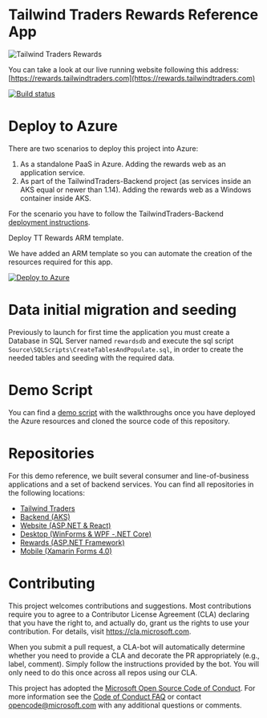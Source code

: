 # Tailwind Traders Rewards Reference App

![Tailwind Traders Rewards](Documents/Images/Rewards.png)

You can take a look at our live running website following this address: [https://rewards.tailwindtraders.com](https://rewards.tailwindtraders.com) 

[![Build status](https://dev.azure.com/TailwindTraders/Rewards/_apis/build/status/Rewards-CI)](https://dev.azure.com/TailwindTraders/Rewards/_build/latest?definitionId=28)

# Deploy to Azure

There are two scenarios to deploy this project into Azure:
1. As a standalone PaaS in Azure. Adding the rewards web as an application service.
2. As part of the TailwindTraders-Backend project (as services inside an AKS equal or newer than 1.14). Adding the rewards web as a Windows container inside AKS.



For the scenario you have to follow the TailwindTraders-Backend [deployment instructions](https://github.com/microsoft/TailwindTraders-Backend/blob/master/Documents/Azure-Deployment.md).

Deploy TT Rewards ARM template.

We have added an ARM template so you can automate the creation of the resources required for this app.

[![Deploy to Azure](Documents/Images/deploy-to-azure.png)](https://portal.azure.com/#create/Microsoft.Template/uri/https%3A%2F%2Fraw.githubusercontent.com%2FMicrosoft%2FTailwindTraders-Rewards%2Fmaster%2FDeploy%2Fdeployment.json)

# Data initial migration and seeding
Previously to launch for first time the application you must create a Database in SQL Server named `rewardsdb` and execute the sql script `Source\SQLScripts\CreateTablesAndPopulate.sql`, in order to create the needed tables and seeding with the required data.

# Demo Script

You can find a [demo script](https://github.com/Microsoft/TailwindTraders/tree/master/Documents/DemoScripts/Modernizing%20.NET%20Apps#modernizing-net-apps) with the walkthroughs once you have deployed the Azure resources and cloned the source code of this repository.

# Repositories

For this demo reference, we built several consumer and line-of-business applications and a set of backend services. You can find all repositories in the following locations:

* [Tailwind Traders](https://github.com/Microsoft/TailwindTraders)
* [Backend (AKS)](https://github.com/Microsoft/TailwindTraders-Backend)
* [Website (ASP.NET & React)](https://github.com/Microsoft/TailwindTraders-Website)
* [Desktop (WinForms & WPF -.NET Core)](https://github.com/Microsoft/TailwindTraders-Desktop)
* [Rewards (ASP.NET Framework)](https://github.com/Microsoft/TailwindTraders-Rewards)
* [Mobile (Xamarin Forms 4.0)](https://github.com/Microsoft/TailwindTraders-Mobile)

# Contributing

This project welcomes contributions and suggestions.  Most contributions require you to agree to a
Contributor License Agreement (CLA) declaring that you have the right to, and actually do, grant us
the rights to use your contribution. For details, visit https://cla.microsoft.com.

When you submit a pull request, a CLA-bot will automatically determine whether you need to provide
a CLA and decorate the PR appropriately (e.g., label, comment). Simply follow the instructions
provided by the bot. You will only need to do this once across all repos using our CLA.

This project has adopted the [Microsoft Open Source Code of Conduct](https://opensource.microsoft.com/codeofconduct/).
For more information see the [Code of Conduct FAQ](https://opensource.microsoft.com/codeofconduct/faq/) or
contact [opencode@microsoft.com](mailto:opencode@microsoft.com) with any additional questions or comments.
